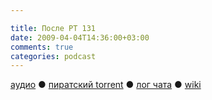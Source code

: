 ```yaml
---

title: После РТ 131
date: 2009-04-04T14:36:00+03:00
comments: true
categories: podcast
---
```

[аудио](http://cdn.radio-t.com/rt131post.mp3) ● [пиратский torrent](http://pirates.radio-t.com/torrents/rt131post.mp3.torrent) ● [лог чата](http://chat.radio-t.com/logs/radio-t-131.html) ● [wiki](http://wiki.radio-t.com/%D0%9F%D0%BE%D1%81%D0%BB%D0%B5_%D0%A0%D0%A2_131)<audio src="http://cdn.radio-t.com/rt131post.mp3" preload="none">
